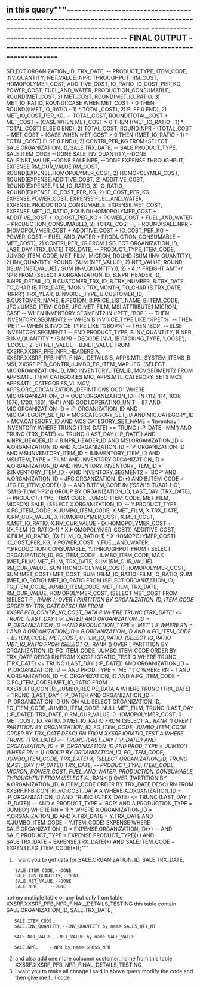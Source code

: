in this query"""----------------------------------------------------------------------------------------------------------------------------
-------------------------------------------- FINAL OUTPUT ------------------------------------------------------------------
----------------------------------------------------------------------------------------------------------------------------
 SELECT ORGANIZATION_ID,
        TRX_DATE,
       -- PRODUCT_TYPE,
        ITEM_CODE,
        INV_QUANTITY,
        NET_VALUE,
        NPR,
        THROUGHPUT,
        RM_COST,
        HOMOPOLYMER_COST,
        ADDITIVE_COST,
        IO_RATIO,
        IO_COST_PER_KG,
        POWER_COST,
        FUEL_AND_WATER,
        PRODUCTION_CONSUMABLE,
        ROUND(MET_COST, 2) MET_COST,
        ROUND(MET_IO_RATIO, 3) MET_IO_RATIO,
        ROUND((CASE WHEN MET_COST > 0 THEN ROUND(((MET_IO_RATIO - 1) * TOTAL_COST), 2) ELSE 0 END), 2) MET_IO_COST_PER_KG,
--        TOTAL_COST,
        ROUND(TOTAL_COST + MET_COST + (CASE WHEN MET_COST > 0 THEN ((MET_IO_RATIO - 1) * TOTAL_COST) ELSE 0 END), 2)  TOTAL_COST,
        ROUND(NPR - (TOTAL_COST + MET_COST + (CASE WHEN MET_COST > 0 THEN ((MET_IO_RATIO - 1) * TOTAL_COST) ELSE 0 END)), 2) CONTRI_PER_KG
   FROM
(SELECT SALE.ORGANIZATION_ID,
       SALE.TRX_DATE,
     --  SALE.PRODUCT_TYPE,
       SALE.ITEM_CODE,--DONE
       SALE.INV_QUANTITY,--DONE
       SALE.NET_VALUE,--DONE
       SALE.NPR,    --DONE
       EXPENSE.THROUGHPUT,
       EXPENSE.RM_CUR_VALUE RM_COST,
       ROUND(EXPENSE.HOMOPOLYMER_COST, 2) HOMOPOLYMER_COST,
       ROUND(EXPENSE.ADDITIVE_COST, 2) ADDITIVE_COST,
       ROUND(EXPENSE.FILM_IO_RATIO, 3) IO_RATIO,
       ROUND(EXPENSE.IO_COST_PER_KG, 2) IO_COST_PER_KG,
       EXPENSE.POWER_COST,
       EXPENSE.FUEL_AND_WATER,
       EXPENSE.PRODUCTION_CONSUMABLE,
       EXPENSE.MET_COST,
       EXPENSE.MET_IO_RATIO,
       ROUND((HOMOPOLYMER_COST + ADDITIVE_COST + IO_COST_PER_KG + POWER_COST + FUEL_AND_WATER + PRODUCTION_CONSUMABLE), 2) TOTAL_COST--,
       --ROUND(SALE.NPR - (HOMOPOLYMER_COST + ADDITIVE_COST + IO_COST_PER_KG + POWER_COST + FUEL_AND_WATER + PRODUCTION_CONSUMABLE + MET_COST), 2) CONTRI_PER_KG
  FROM (  SELECT ORGANIZATION_ID,
                 LAST_DAY (TRX_DATE)                                       TRX_DATE,
               -- PRODUCT_TYPE,
                 ITEM_CODE,
                 JUMBO_ITEM_CODE,
                 MET_FILM,
                 MICRON,
                 ROUND (SUM (INV_QUANTITY), 2)                             INV_QUANTITY,
                 ROUND (SUM (NET_VALUE), 2)                                NET_VALUE,
                 ROUND ((SUM (NET_VALUE) / SUM (INV_QUANTITY)), 2) - 4 /* FREIGHT AMT*/  NPR
            FROM (SELECT A.ORGANIZATION_ID,
                         B.NPR_HEADER_ID,
                         B.NPR_DETAIL_ID,
                         B.CUSTOMER_TRX_ID,
                         B.TRX_NUMBER,
                         B.TRX_DATE,
                         TO_CHAR (B.TRX_DATE, 'MON')     TRX_MONTH,
                         TO_CHAR (B.TRX_DATE, 'RRRR')    TRX_YEAR,
                         B.INVOICE_TYPE,
                         B.CUSTOMER_ID,
                         B.CUSTOMER_NAME,
                         B.REGION,
                         B.PRICE_LIST_NAME,
                         B.ITEM_CODE,
                         JFG.JUMBO_ITEM_CODE,
                         JFG.MET_FILM,
                         MSI.ATTRIBUTE1                  MICRON,
--                         CASE
--                             WHEN INVENTORY.SEGMENT2 IN ('PET', 'BOP')
--                             THEN INVENTORY.SEGMENT2
--                             WHEN B.INVOICE_TYPE LIKE '%PET%'
--                             THEN 'PET'
--                             WHEN B.INVOICE_TYPE LIKE '%BOP%'
--                             THEN 'BOP'
--                             ELSE INVENTORY.SEGMENT2
--                         END                             PRODUCT_TYPE,
                         B.INV_QUANTITY,
                         B.NPR,
                         B.INV_QUANTITY * (B.NPR - DECODE (NVL (B.PACKING_TYPE, 'LOOSE'), 'LOOSE', 2, 5)) NET_VALUE --B.NET_VALUE
                    FROM XXSRF.XXSRF_PFB_NPR_HEADERS       A,
                         XXSRF.XXSRF_PFB_NPR_FINAL_DETAILS B,
                         APPS.MTL_SYSTEM_ITEMS_B           MSI,
                         XXSRF.PFB_CONTRI_JUMBO_FG_ITEM_MAP JFG,
                         (SELECT MIC.ORGANIZATION_ID,
                                 MIC.INVENTORY_ITEM_ID,
                                 MCV.SEGMENT2
                            FROM APPS.MTL_ITEM_CATEGORIES         MIC,
                                 APPS.MTL_CATEGORY_SETS           MCS,
                                 APPS.MTL_CATEGORIES_VL           MCV,
                                 APPS.ORG_ORGANIZATION_DEFINITIONS OOD1
                           WHERE     MIC.ORGANIZATION_ID = OOD1.ORGANIZATION_ID --IN (112, 114, 1036, 1076, 1700, 1801, 1941)
                                 AND OOD1.OPERATING_UNIT = 87
                                 AND MIC.ORGANIZATION_ID = :P_ORGANIZATION_ID
                                 AND MIC.CATEGORY_SET_ID = MCS.CATEGORY_SET_ID
                                 AND MIC.CATEGORY_ID = MCV.CATEGORY_ID
                                 AND MCS.CATEGORY_SET_NAME = 'Inventory') INVENTORY
                   WHERE     TRUNC (TRX_DATE) >= TRUNC ( :P_DATE, 'MM')
                         AND TRUNC (TRX_DATE) <= TRUNC (LAST_DAY ( :P_DATE))
                         AND A.NPR_HEADER_ID = B.NPR_HEADER_ID
                         AND MSI.ORGANIZATION_ID = A.ORGANIZATION_ID
                         AND A.ORGANIZATION_ID = :P_ORGANIZATION_ID
                         AND MSI.INVENTORY_ITEM_ID = B.INVENTORY_ITEM_ID
                         AND MSI.ITEM_TYPE = 'FILM'
                         AND INVENTORY.ORGANIZATION_ID = A.ORGANIZATION_ID
                         AND INVENTORY.INVENTORY_ITEM_ID = B.INVENTORY_ITEM_ID
                         --AND INVENTORY.SEGMENT2 = 'BOP'
                         AND A.ORGANIZATION_ID = JFG.ORGANIZATION_ID(+)
                         AND B.ITEM_CODE = JFG.FG_ITEM_CODE(+))
--                         AND B.ITEM_CODE IN ('SSW15-TI/A01-HO', 'SM18-TI/A01-P2'))
        GROUP BY ORGANIZATION_ID,
                 LAST_DAY (TRX_DATE),
                -- PRODUCT_TYPE,
                 ITEM_CODE,
                 JUMBO_ITEM_CODE,
                 MET_FILM,
                 MICRON) SALE,
(SELECT X.ORGANIZATION_ID,
     --  Y.PRODUCT_TYPE,
       X.FG_ITEM_CODE,
       X.JUMBO_ITEM_CODE,
       X.MET_FILM,
       X.TRX_DATE,
       X.RM_CUR_VALUE,
       X.HOMOPOLYMER_COST,
       X.MET_COST,
       X.MET_IO_RATIO,
       X.RM_CUR_VALUE - (X.HOMOPOLYMER_COST + ((X.FILM_IO_RATIO-1) * X.HOMOPOLYMER_COST))     ADDITIVE_COST,
       X.FILM_IO_RATIO,
       ((X.FILM_IO_RATIO-1) * X.HOMOPOLYMER_COST) IO_COST_PER_KG,
       Y.POWER_COST,
       Y.FUEL_AND_WATER,
       Y.PRODUCTION_CONSUMABLE,
       Y.THROUGHPUT
  FROM (  SELECT ORGANIZATION_ID,
                 FG_ITEM_CODE,
                 JUMBO_ITEM_CODE,
                 MAX (MET_FILM)             MET_FILM,
                 TRX_DATE,
                 SUM (RM_CUR_VALUE)         RM_CUR_VALUE,
                 SUM (HOMOPOLYMER_COST)     HOMOPOLYMER_COST,
                 SUM (MET_COST)             MET_COST,
                 SUM (FILM_IO_RATIO)        FILM_IO_RATIO,
                 SUM (MET_IO_RATIO)         MET_IO_RATIO
            FROM (SELECT ORGANIZATION_ID,
                         FG_ITEM_CODE,
                         JUMBO_ITEM_CODE,
                         MET_FILM,
                         TRX_DATE,
                         RM_CUR_VALUE,
                         HOMOPOLYMER_COST,
                         (SELECT MET_COST
                            FROM  
                              (SELECT P.*,
                                      RANK ()
                                         OVER (
                                             PARTITION BY ORGANIZATION_ID,
                                                          ITEM_CODE
                                             ORDER BY TRX_DATE DESC)    RN
                                FROM XXSRF.PFB_CONTRI_VC_COST_DATA P
                               WHERE     TRUNC (TRX_DATE) <= TRUNC (LAST_DAY ( :P_DATE))
                                     AND ORGANIZATION_ID = :P_ORGANIZATION_ID
                                     --AND PRODUCTION_TYPE = 'MET'
                                     ) B
                         WHERE RN = 1
                           AND A.ORGANIZATION_ID = B.ORGANIZATION_ID
                           AND A.FG_ITEM_CODE = B.ITEM_CODE)    MET_COST,
                         0    FILM_IO_RATIO,
                         (SELECT IO_RATIO MET_IO_RATIO
                            FROM (SELECT Q.*,
                                         RANK ()
                                             OVER (
                                                 PARTITION BY ORGANIZATION_ID,
                                                              FG_ITEM_CODE,
                                                              JUMBO_ITEM_CODE
                                                 ORDER BY TRX_DATE DESC)    RN
                                    FROM XXSRF.IORATIO_TEST Q
                                   WHERE     TRUNC (TRX_DATE) <= TRUNC (LAST_DAY ( :P_DATE))
                                         AND ORGANIZATION_ID = :P_ORGANIZATION_ID
                                        -- AND PROD_TYPE = 'MET'
                                         ) C
                           WHERE RN = 1
                             AND A.ORGANIZATION_ID = C.ORGANIZATION_ID
                             AND A.FG_ITEM_CODE = C.FG_ITEM_CODE) MET_IO_RATIO
                    FROM XXSRF.PFB_CONTRI_JUMBO_RECIPE_DATA A
                   WHERE     TRUNC (TRX_DATE) = TRUNC (LAST_DAY ( :P_DATE))
                         AND ORGANIZATION_ID = :P_ORGANIZATION_ID
                  UNION ALL
                  SELECT ORGANIZATION_ID,
                         FG_ITEM_CODE,
                         JUMBO_ITEM_CODE,
                         NULL                            MET_FILM,
                         TRUNC (LAST_DAY ( :P_DATE))     TRX_DATE,
                         0                               RM_CUR_VALUE,
                         0                               HOMOPOLYMER_COST,
                         0                               MET_COST,
                         IO_RATIO,
                         0 MET_IO_RATIO
                    FROM (SELECT A.*,
                                 RANK ()
                                     OVER (
                                         PARTITION BY ORGANIZATION_ID,
                                                      FG_ITEM_CODE,
                                                      JUMBO_ITEM_CODE
                                         ORDER BY TRX_DATE DESC)    RN
                            FROM XXSRF.IORATIO_TEST A
                           WHERE     TRUNC (TRX_DATE) <= TRUNC (LAST_DAY ( :P_DATE))
                                 AND ORGANIZATION_ID = :P_ORGANIZATION_ID
                                 AND PROD_TYPE = 'JUMBO')
                   WHERE RN = 1)
        GROUP BY ORGANIZATION_ID,
                 FG_ITEM_CODE,
                 JUMBO_ITEM_CODE,
                 TRX_DATE) X,
       (SELECT ORGANIZATION_ID,
               TRUNC (LAST_DAY ( :P_DATE))     TRX_DATE,
          --     PRODUCT_TYPE,
               ITEM_CODE,
               MICRON,
               POWER_COST,
               FUEL_AND_WATER,
               PRODUCTION_CONSUMABLE,
               THROUGHPUT
          FROM (SELECT A.*,
                       RANK ()
                           OVER (PARTITION BY A.ORGANIZATION_ID, A.ITEM_CODE
                                 ORDER BY TRX_DATE DESC)    RN
                  FROM XXSRF.PFB_CONTRI_VC_COST_DATA A
                 WHERE     A.ORGANIZATION_ID = :P_ORGANIZATION_ID
                       AND TRUNC (A.TRX_DATE) <= TRUNC (LAST_DAY ( :P_DATE))
                     --  AND A.PRODUCT_TYPE = 'BOP'
                       AND A.PRODUCTION_TYPE = 'JUMBO')
         WHERE RN = 1) Y
 WHERE     X.ORGANIZATION_ID = Y.ORGANIZATION_ID
       AND X.TRX_DATE = Y.TRX_DATE
       AND X.JUMBO_ITEM_CODE = Y.ITEM_CODE) EXPENSE
 WHERE     SALE.ORGANIZATION_ID = EXPENSE.ORGANIZATION_ID(+)
    --   AND SALE.PRODUCT_TYPE = EXPENSE.PRODUCT_TYPE(+)
       AND SALE.TRX_DATE = EXPENSE.TRX_DATE(+)
       AND SALE.ITEM_CODE = EXPENSE.FG_ITEM_CODE(+));"""
1. i want you to get data for 
SALE.ORGANIZATION_ID,
       SALE.TRX_DATE,
     
       SALE.ITEM_CODE,--DONE
       SALE.INV_QUANTITY,--DONE
       SALE.NET_VALUE,--DONE
       SALE.NPR,    --DONE
not my mutiiple table or any but only from table XXSRF.XXSRF_PFB_NPR_FINAL_DETAILS_TESTING
this table contain 
SALE.ORGANIZATION_ID,
       SALE.TRX_DATE,
     
       SALE.ITEM_CODE,
       SALE.INV_QUANTITY,--INV_QUANTITY by name SALES_QTY_MT

       SALE.NET_VALUE,--NET_VALUE by name SALE_VALUE

       SALE.NPR,    --NPR by name GROSS_NPR
2. and also add one more coloumn customer_name from this table XXSRF.XXSRF_PFB_NPR_FINAL_DETAILS_TESTING
3. i want you to make all chnage i said in above query modify the code and then give me full code
